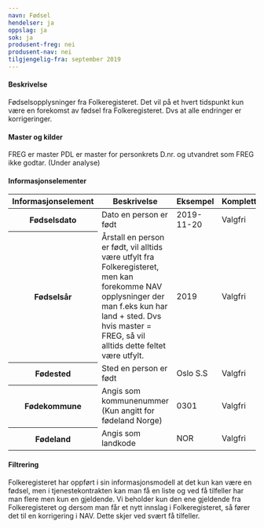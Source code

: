 ```yaml
---
navn: Fødsel
hendelser: ja
oppslag: ja
sok: ja
produsent-freg: nei
produsent-nav: nei
tilgjengelig-fra: september 2019
---
```


#### Beskrivelse
Fødselsopplysninger fra Folkeregisteret. Det vil på et hvert tidspunkt kun være en forekomst av fødsel fra Folkeregisteret.
Dvs at alle endringer er korrigeringer.

#### Master og kilder

FREG er master
PDL er master for personkrets D.nr. og utvandret som FREG ikke godtar. (Under analyse)

#### Informasjonselementer
<table class="table">
    <thead>
        <tr>
            <th>Informasjonselement</th>
            <th>Beskrivelse</th>
            <th>Eksempel</th>
            <th>Kompletthet</th>
          <th>Kvalitet</th>
        </tr>
    </thead>
    <tbody>
      <tr>
        <th scope="row">Fødselsdato</th>
        <td>Dato en person er født</td>
        <td>2019-11-20</td>
        <td>Valgfri</td>
        <td></td>
      </tr>
      <tr>
        <th scope="row">Fødselsår</th>
        <td>Årstall en person er født, vil alltids være utfylt fra Folkeregisteret, men kan forekomme NAV opplysninger der man f.eks kun har land + sted. Dvs hvis master = FREG, så vil alltids dette feltet være utfylt.</td>
        <td>2019</td>
        <td>Valgfri</td>
        <td></td>
      </tr>
      <tr>
        <th scope="row">Fødested</th>
        <td>Sted en person er født</td>
        <td>Oslo S.S</td>
        <td>Valgfri</td>
        <td></td>
      </tr>
      <tr>
        <th scope="row">Fødekommune</th>
        <td>Angis som kommunenummer (Kun angitt for fødeland Norge)</td>
        <td>0301</td>
        <td>Valgfri</td>
        <td></td>
      </tr>
      <tr>
        <th scope="row">Fødeland</th>
        <td>Angis som landkode</td>
        <td>NOR</td>
        <td>Valgfri</td>
        <td></td>
      </tr>
  </tbody>
</table>

#### Filtrering
Folkeregisteret har oppført i sin informasjonsmodell at det kun kan være en fødsel, men i tjenestekontrakten kan man få en liste og ved få tilfeller har man flere men kun en gjeldende.
Vi beholder kun den ene gjeldende fra Folkeregisteret og dersom man får et nytt innslag i Folkeregisteret, så fører det til en korrigering i NAV. Dette skjer ved svært få tilfeller. 
